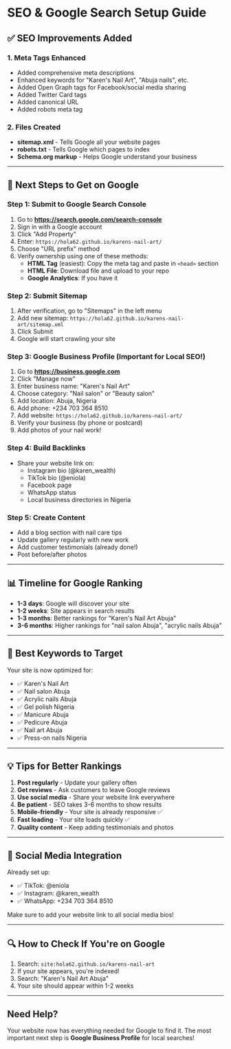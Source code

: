 # SEO & Google Search Setup Guide

## ✅ SEO Improvements Added

### 1. Meta Tags Enhanced

- Added comprehensive meta descriptions
- Enhanced keywords for "Karen's Nail Art", "Abuja nails", etc.
- Added Open Graph tags for Facebook/social media sharing
- Added Twitter Card tags
- Added canonical URL
- Added robots meta tag

### 2. Files Created

- **sitemap.xml** - Tells Google all your website pages
- **robots.txt** - Tells Google which pages to index
- **Schema.org markup** - Helps Google understand your business

---

## 🚀 Next Steps to Get on Google

### Step 1: Submit to Google Search Console

1. Go to **https://search.google.com/search-console**
2. Sign in with a Google account
3. Click "Add Property"
4. Enter: `https://hola62.github.io/karens-nail-art/`
5. Choose "URL prefix" method
6. Verify ownership using one of these methods:
   - **HTML Tag** (easiest): Copy the meta tag and paste in `<head>` section
   - **HTML File**: Download file and upload to your repo
   - **Google Analytics**: If you have it

### Step 2: Submit Sitemap

1. After verification, go to "Sitemaps" in the left menu
2. Add new sitemap: `https://hola62.github.io/karens-nail-art/sitemap.xml`
3. Click Submit
4. Google will start crawling your site

### Step 3: Google Business Profile (Important for Local SEO!)

1. Go to **https://business.google.com**
2. Click "Manage now"
3. Enter business name: "Karen's Nail Art"
4. Choose category: "Nail salon" or "Beauty salon"
5. Add location: Abuja, Nigeria
6. Add phone: +234 703 364 8510
7. Add website: `https://hola62.github.io/karens-nail-art/`
8. Verify your business (by phone or postcard)
9. Add photos of your nail work!

### Step 4: Build Backlinks

- Share your website link on:
  - Instagram bio (@karen_wealth)
  - TikTok bio (@eniola)
  - Facebook page
  - WhatsApp status
  - Local business directories in Nigeria

### Step 5: Create Content

- Add a blog section with nail care tips
- Update gallery regularly with new work
- Add customer testimonials (already done!)
- Post before/after photos

---

## 📊 Timeline for Google Ranking

- **1-3 days**: Google will discover your site
- **1-2 weeks**: Site appears in search results
- **1-3 months**: Better rankings for "Karen's Nail Art Abuja"
- **3-6 months**: Higher rankings for "nail salon Abuja", "acrylic nails Abuja"

---

## 🎯 Best Keywords to Target

Your site is now optimized for:

- ✅ Karen's Nail Art
- ✅ Nail salon Abuja
- ✅ Acrylic nails Abuja
- ✅ Gel polish Nigeria
- ✅ Manicure Abuja
- ✅ Pedicure Abuja
- ✅ Nail art Abuja
- ✅ Press-on nails Nigeria

---

## 💡 Tips for Better Rankings

1. **Post regularly** - Update your gallery often
2. **Get reviews** - Ask customers to leave Google reviews
3. **Use social media** - Share your website link everywhere
4. **Be patient** - SEO takes 3-6 months to show results
5. **Mobile-friendly** - Your site is already responsive ✅
6. **Fast loading** - Your site loads quickly ✅
7. **Quality content** - Keep adding testimonials and photos

---

## 📱 Social Media Integration

Already set up:

- ✅ TikTok: @eniola
- ✅ Instagram: @karen_wealth
- ✅ WhatsApp: +234 703 364 8510

Make sure to add your website link to all social media bios!

---

## 🔍 How to Check If You're on Google

1. Search: `site:hola62.github.io/karens-nail-art`
2. If your site appears, you're indexed!
3. Search: "Karen's Nail Art Abuja"
4. Your site should appear within 1-2 weeks

---

## Need Help?

Your website now has everything needed for Google to find it. The most important next step is **Google Business Profile** for local searches!
